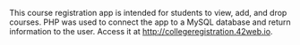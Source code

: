 This course registration app is intended for students to view, add, and drop courses. PHP was used to connect the app to a MySQL database and return information to the user. Access it at http://collegeregistration.42web.io.
